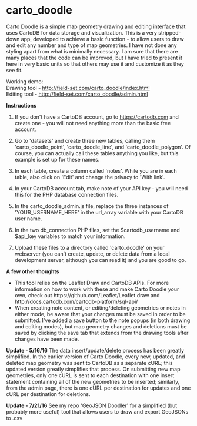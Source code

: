 # carto_doodle
Carto Doodle is a simple map geometry drawing and editing interface that uses CartoDB for data storage and visualization.  This is a very stripped-down app, developed to achieve a basic function - to allow users to draw and edit any number and type of map geometries.  I have not done any styling apart from what is minimally necessary.  I am sure that there are many places that the code can be improved, but I have tried to present it here in very basic units so that others may use it and customize it as they see fit.

Working demo:</br>
Drawing tool - http://field-set.com/carto_doodle/index.html</br>
Editing tool - http://field-set.com/carto_doodle/admin.html

<strong>Instructions</strong></p>
1. If you don't have a CartoDB account, go to https://cartodb.com and create one - you will not need anything more than the basic free account.</p>
2. Go to 'datasets' and create three new tables, calling them 'carto_doodle_point', 'carto_doodle_line', and 'carto_doodle_polygon'. Of course, you can actually call these tables anything you like, but this example is set up for these names.</p>
3. In each table, create a column called 'notes'. While you are in each table, also click on 'Edit' and change the privacy to 'With link'.</p>
4. In your CartoDB account tab, make note of your API key - you will need this for the PHP database connection files.</p>
5. In the carto_doodle_admin.js file, replace the three instances of 'YOUR_USERNAME_HERE' in the url_array variable with your CartoDB user name.</p>
6. In the two db_connection PHP files, set the $cartodb_username and $api_key variables to match your information.</p>
7. Upload these files to a directory called 'carto_doodle' on your webserver (you can't create, update, or delete data from a local development server, although you can read it) and you are good to go.</p>

<strong>A few other thoughts</strong>
<ul>
<li>This tool relies on the Leaflet Draw and CartoDB APIs. For more information on how to work with these and make Carto Doodle your own, check out https://github.com/Leaflet/Leaflet.draw and http://docs.cartodb.com/cartodb-platform/sql-api/</li>
<li>When creating note content, or editing/deleting geometries or notes in either mode, be aware that your changes must be saved in order to be submitted. I've added a save button to the note popups (in both drawing and editing modes), but map geometry changes and deletions must be saved by clicking the save tab that extends from the drawing tools after changes have been made.</li>
</ul></p>

<strong>Update - 5/16/16</strong>
The data insert/update/delete process has been greatly simplified. In the earlier version of Carto Doodle, every new, updated, and deleted map geometry was sent to CartoDB as a separate cURL; this updated version greatly simplifies that process. On submitting new map geometries, only one cURL is sent to each destination with one insert statement containing all of the new geometries to be inserted; similarly, from the admin page, there is one cURL per destination for updates and one cURL per destination for deletions.

<strong>Update - 7/21/16</strong>
See my repo 'GeoJSON Doodler' for a simplified (but probably more useful) tool that allows users to draw and export GeoJSONs to .csv